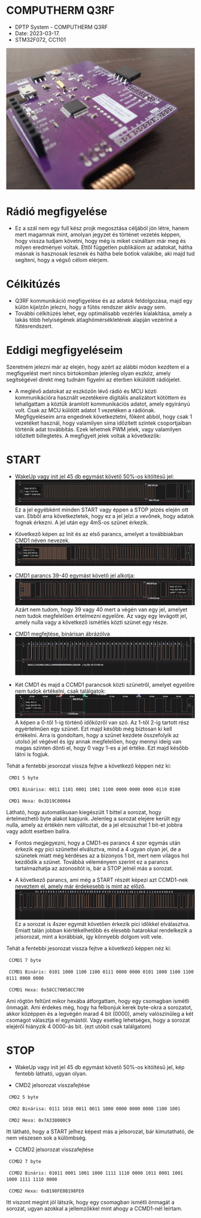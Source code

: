 # COMPUTHERM Q3RF
* DPTP System - COMPUTHERM Q3RF 
* Date: 2023-03-17.
* STM32F072, CC1101

![CC1101](https://github.com/DPTPSystem/Q3RF_SignalMonitoring/blob/master/images/p2.jpg "Padlófátés és hőfok/páratartalom figyelő")

# Rádió megfigyelése
- Ez a szál nem egy full kész projk megosztása céljából jön létre, hanem mert magamnak mint, amolyan jegyzet és történet
vezetés képpen, hogy vissza tudjam követni, hogy még is miket csináltam már meg és milyen eredményei voltak. Ettől független
publikálom az adatokat, hátha másnak is hasznosak lesznek és hátha bele botlok valakibe, aki majd tud segíteni, hogy a végső
célom elérjem.

# Célkitúzés
- Q3RF kommunikáció megfigyelése és az adatok feldolgozása, majd egy külön kijelzőn jelezni, hogy a fűtés rendszer aktív avagy sem.
- További célkitúzés lehet, egy optimálisabb vezérlés kialakítása, amely a lakás több helyiségének átlaghömérsékletének alapján 
vezérlné a fűtésrendszert.

# Eddigi megfigyeléseim
Szeretném jelezni már az elején, hogy azért az alábbi módon kezdtem el a megfigyelést mert nincs birtokomban jelenleg olyan eszköz,
amely segítségével direkt meg tudnám figyelni az éterben kiküldött rádiójelet.
- A meglévő adatokat az eszközön lévő rádió és MCU közti kommunikációra használt vezetékeire digitális analizátort kötöttem és lehallgattam
a köztük áramlott kommunikációs adatot, amely egyirányú volt. Csak az MCU küldött adatot 1 vezetéken a rádiónak. Megfigyeléseim arra engednek
következtetni, főként abból, hogy csak 1 vezetéket használ, hogy valamilyen sima időzített szintek csoportjaiban történik adat továbbítás.
Ezek lehetnek PWM jelek, vagy valamilyen időzített billegtetés. A megfigyelt jelek voltak a következők:

# START
- WakeUp vagy init jel 45 db egymást követő 50%-os kitöltésű jel:
![Init](https://github.com/DPTPSystem/Q3RF_SignalMonitoring/blob/master/images/init2.PNG "init jel")
Ez a jel egyébként minden START vagy éppen a STOP jelzés elején ott van. Ebből arra következtetek, hogy ez a jel jelzi a vevőnek, 
hogy adatok fognak érkezni. A jel után egy 4mS-os szünet érkezik.

- Következő képen az Init és az első parancs, amelyet a továbbiakban CMD1 néven nevezek.
![InitandCMD1](https://github.com/DPTPSystem/Q3RF_SignalMonitoring/blob/master/images/cmd1.PNG "Init és CMD1")

- CMD1 parancs 39-40 egymást követő jel alkotja:
![CMD1](https://github.com/DPTPSystem/Q3RF_SignalMonitoring/blob/master/images/cmd1_kozelebrol.PNG "CMD1")
Azárt nem tudom, hogy 39 vagy 40 mert a végén van egy jel, amelyet nem tudok megfelelően értelmezni egyelőre. Az vagy egy levágott jel,
amely nulla vagy a következő ismétlés közti szünet egy része.

- CMD1 megfejtése, binárisan ábrázólva
![CMD1](https://github.com/DPTPSystem/Q3RF_SignalMonitoring/blob/master/images/cm1_binaris.PNG "CMD1")

- Két CMD1 és majd a CCMD1 parancsok közti szünetről, amelyet egyelőre nem tudok értékelni, csak találgatok:
![CMD1](https://github.com/DPTPSystem/Q3RF_SignalMonitoring/blob/master/images/nem_duom_minek_a_resze.PNG "CMD1")
A képen a 0-től 1-ig történő időközről van szó. Az 1-től 2-ig tartott rész egyértelműen egy szünet. Ezt majd később még biztosan 
ki kell értékelni. Arra is gondoltam, hogy a szünet kezdete összefolyik az utolsó jel végével és így annak megfelelően, hogy mennyi
ideig van magas szinten dönti el, hogy 0 vagy 1-es a jel értéke. Ezt majd később látni is fogjuk.

Tehát a fentebbi jesorozat vissza fejtve a következő képpen néz ki: 

` CMD1 5 byte`

` CMD1 Binárisa: 0011 1101 0001 1001 1100 0000 0000 0000 0110 0100`

` CMD1 Hexa: 0x3D19C00064`

Látható, hogy automatikusan kiegészült 1 bittel a sorozat, hogy értelmezhető byte alakot kapjunk. Jelenleg a sorozat elejére került
egy nulla, amely az értékén nem változtat, de a jel elcsúszhat 1 bit-et jobbra vagy adott esetben ballra.
* Fontos megjegyezni, hogy a CMD1-es parancs 4 szer egymás után érkezik egy pici szünettel elválsztva, mind a 4 ugyan olyan jel, de
a szünetek miatt még kérdéses az a bizonyos 1 bit, mert nem világos hol kezdődik a szünet. Továbbá véleményem szerint ez a parancs
tartalmazhatja az azonosítót is, bár a STOP jelnél más a sorozat.

- A következő parancs, ami még a START részét képezi azt CCMD1-nek neveztem el, amely már érdekesebb is mint az előző.
![CMD1](https://github.com/DPTPSystem/Q3RF_SignalMonitoring/blob/master/images/ccmd1.PNG "CMD1")
Ez a sorozat is 4szer egymát követően érkezik pici időkkel elválasztva. Emiatt talán jobban kiértékelhetőbb és élesebb határokkal 
rendelkezik a jelsorozat, mint a korábbiak, így könnyebb dolgom volt vele.

Tehát a fentebbi jesorozat vissza fejtve a következő képpen néz ki:

` CCMD1 7 byte` 

` CCMD1 Bináris: 0101 1000 1100 1100 0111 0000 0000 0101 1000 1100 1100 0111 0000 0000` 

` CCMD1 Hexa: 0x58CC70058CC700` 

Ami rögtön feltűnt mikor hexába átforgattam, hogy egy csomagban ismétli önmagát. Ami érdekes még, hogy ha felbonjuk kerek byte-okra
a sorozatot, akkor középpen és a legvégén marad 4 bit (0000), amely valószínűleg a két csomagot választja el egymástól. Vagy esetleg
lehetséges, hogy a sorozat elejéről hiányzik 4 0000-ás bit. (ezt utóbit csak találgatom)

# STOP
- WakeUp vagy init jel 45 db egymást követő 50%-os kitöltésű jel, kép fentebb látható, ugyan olyan.
* CMD2 jelsorozat visszafejtése

` CMD2 5 byte`

` CMD2 Binárisa: 0111 1010 0011 0011 1000 0000 0000 0000 1100 1001`

` CMD2 Hexa: 0x7A338000C9`

Itt látható, hogy a START jelhez képest más a jelsorozat, bár kimutatható, de nem vészesen sok a külömbség.

* CCMD2 jelsorozat visszafejtése

` CCMD2 7 byte` 

` CCMD2 Bináris: 01011 0001 1001 1000 1111 1110 0000 1011 0001 1001 1000 1111 1110 0000`
 
` CCMD2 Hexa: 0xB198FE0B198FE0`

Itt viszont megint jól látszik, hogy egy csomagban ismétli önmagát a sorozat, ugyan azokkal a jellemzőkkel mint ahogy a CCMD1-nél leírtam.